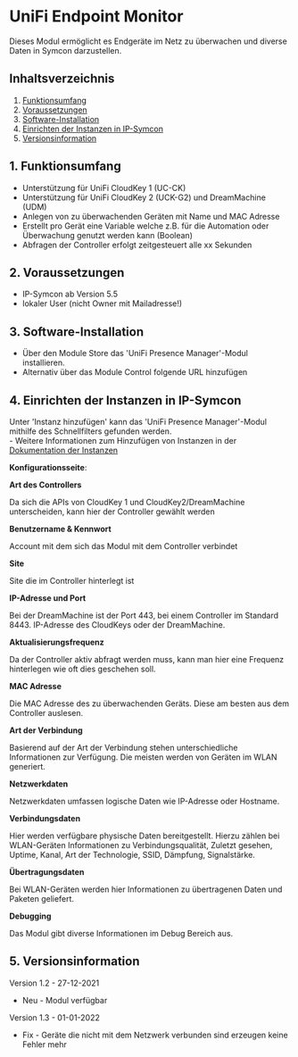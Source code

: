 # UniFi Endpoint Monitor
Dieses Modul ermöglicht es Endgeräte im Netz zu überwachen und diverse Daten in Symcon darzustellen.

## Inhaltsverzeichnis

1. [Funktionsumfang](#1-funktionsumfang)
2. [Voraussetzungen](#2-voraussetzungen)
3. [Software-Installation](#3-software-installation)
4. [Einrichten der Instanzen in IP-Symcon](#4-einrichten-der-instanzen-in-ip-symcon)
5. [Versionsinformation](#5-versionsinformation)

## 1. Funktionsumfang

* Unterstützung für UniFi CloudKey 1 (UC-CK)
* Unterstützung für UniFi CloudKey 2 (UCK-G2) und DreamMachine (UDM)
* Anlegen von zu überwachenden Geräten mit Name und MAC Adresse 
* Erstellt pro Gerät eine Variable welche z.B. für die Automation oder Überwachung genutzt werden kann (Boolean)
* Abfragen der Controller erfolgt zeitgesteuert alle xx Sekunden

## 2. Voraussetzungen

- IP-Symcon ab Version 5.5
- lokaler User (nicht Owner mit Mailadresse!)

## 3. Software-Installation

* Über den Module Store das 'UniFi Presence Manager'-Modul installieren.
* Alternativ über das Module Control folgende URL hinzufügen

## 4. Einrichten der Instanzen in IP-Symcon

 Unter 'Instanz hinzufügen' kann das 'UniFi Presence Manager'-Modul mithilfe des Schnellfilters gefunden werden.  
	- Weitere Informationen zum Hinzufügen von Instanzen in der [Dokumentation der Instanzen](https://www.symcon.de/service/dokumentation/konzepte/instanzen/#Instanz_hinzufügen)

__Konfigurationsseite__:

**Art des Controllers**

Da sich die APIs von CloudKey 1 und CloudKey2/DreamMachine unterscheiden, kann hier der Controller gewählt werden

**Benutzername & Kennwort**

Account mit dem sich das Modul mit dem Controller verbindet

**Site**

Site die im Controller hinterlegt ist 

**IP-Adresse und Port**

Bei der DreamMachine ist der Port 443, bei einem Controller im Standard 8443. IP-Adresse des CloudKeys oder der DreamMachine.

**Aktualisierungsfrequenz**

Da der Controller aktiv abfragt werden muss, kann man hier eine Frequenz hinterlegen wie oft dies geschehen soll. 

**MAC Adresse**

Die MAC Adresse des zu überwachenden Geräts. Diese am besten aus dem Controller auslesen.

**Art der Verbindung**

Basierend auf der Art der Verbindung stehen unterschiedliche Informationen zur Verfügung. Die meisten werden von Geräten im WLAN generiert. 

**Netzwerkdaten**

Netzwerkdaten umfassen logische Daten wie IP-Adresse oder Hostname. 

**Verbindungsdaten**

Hier werden verfügbare physische Daten bereitgestellt. Hierzu zählen bei WLAN-Geräten Informationen zu Verbindungsqualität, Zuletzt gesehen, Uptime, Kanal, Art der Technologie, SSID, Dämpfung, Signalstärke. 

**Übertragungsdaten**

Bei WLAN-Geräten werden hier Informationen zu übertragenen Daten und Paketen geliefert.

**Debugging**

Das Modul gibt diverse Informationen im Debug Bereich aus. 

## 5. Versionsinformation

Version 1.2 - 27-12-2021
* Neu - Modul verfügbar

Version 1.3 - 01-01-2022
* Fix - Geräte die nicht mit dem Netzwerk verbunden sind erzeugen keine Fehler mehr